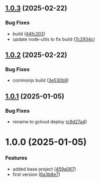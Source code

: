 ## [1.0.3](https://github.com/js20org/deploy/compare/v1.0.2...v1.0.3) (2025-02-22)


### Bug Fixes

* build ([44fc203](https://github.com/js20org/deploy/commit/44fc203cd4fd776e1e08e8b9ba679a971906fd20))
* update node-utils to fix build ([7c2934c](https://github.com/js20org/deploy/commit/7c2934c30a4337ff128f4ce3b616a9fe4e8ac3bb))

## [1.0.2](https://github.com/js20org/deploy/compare/v1.0.1...v1.0.2) (2025-02-22)


### Bug Fixes

* commonjs build ([3e530b9](https://github.com/js20org/deploy/commit/3e530b9d59280791e25a4e0598559b179b568bbf))

## [1.0.1](https://github.com/js20org/deploy/compare/v1.0.0...v1.0.1) (2025-01-05)


### Bug Fixes

* rename to gcloud deploy ([c9d27a4](https://github.com/js20org/deploy/commit/c9d27a4d2a72bf92a4fef91db8775412a64c2c79))

# 1.0.0 (2025-01-05)


### Features

* added base project ([459a067](https://github.com/js20org/deploy/commit/459a0672317147130bc9ddd385aa30368a7c2f50))
* first version ([6a3b8e7](https://github.com/js20org/deploy/commit/6a3b8e7678c8f89c42780b67aab7018595cc45a6))
